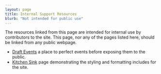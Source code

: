 ```yaml
---
layout: page
title: Internal Support Resources
blurb: "Not intended for public use"
---
```


The resources linked from this page are intended for internal use by contributors to the site.  This page, nor any of the pages listed here, should be linked from any public webpage.

- [Draft Events](events-draft)  a place to perfect events before exposing them to the public.
- [Kitchen Sink](kitchen-sink.html) page demonstrating the styling and formatting includes for the site.
